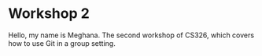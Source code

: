 # Workshop 2

Hello, my name is Meghana.
The second workshop of CS326, which covers how to use Git in a group setting.
